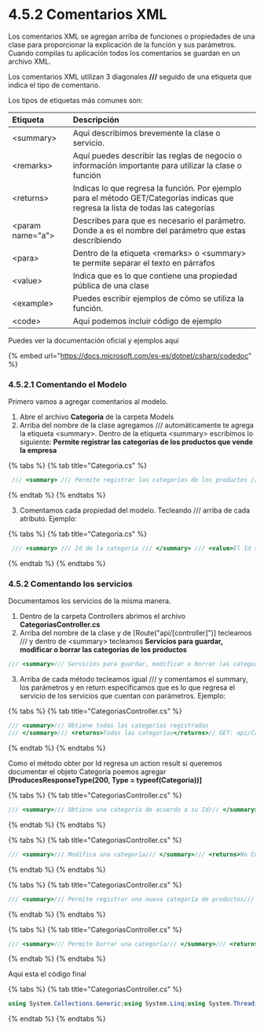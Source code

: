 # 4.5.2 Comentarios XML

Los comentarios XML se agregan arriba de funciones o propiedades de una clase para proporcionar la explicación de la función y sus parámetros. Cuando compilas tu aplicación todos los comentarios se guardan en un archivo XML.

Los comentarios XML utilizan  3 diagonales **///** seguido de una etiqueta que indica el tipo de comentario.

 Los tipos de etiquetas más comunes son:

| Etiqueta | Descripción |
| :--- | :--- |
| &lt;summary&gt; | Aquí describimos brevemente la clase o servicio.  |
| &lt;remarks&gt; | Aquí puedes describir las reglas de negocio o información importante para utilizar la clase o función |
| &lt;returns&gt; | Indicas lo que regresa la función. Por ejemplo para el método GET/Categorías indicas que regresa la lista de todas las categorías |
| &lt;param name="a"&gt; | Describes para que es necesario el parámetro. Donde a es el nombre del parámetro que estas describiendo |
| &lt;para&gt; | Dentro de la etiqueta &lt;remarks&gt; o &lt;summary&gt; te permite separar el texto en párrafos |
| &lt;value&gt; | Indica que es lo que contiene una propiedad pública de una clase |
| &lt;example&gt; | Puedes escribir ejemplos de cómo se utiliza la función.  |
| &lt;code&gt; | Aquí podemos incluir código de ejemplo |

Puedes ver la documentación oficial y ejemplos aquí

{% embed url="https://docs.microsoft.com/es-es/dotnet/csharp/codedoc" %}

### 4.5.2.1 Comentando el Modelo

Primero vamos a agregar comentarios al modelo. 

1. Abre el archivo  **Categoria** de la carpeta Models
2. Arriba del nombre de la clase agregamos /// automáticamente te agrega la etiqueta &lt;summary&gt;. Dentro de la etiqueta &lt;summary&gt; escribimos lo siguiente:  **Permite registrar las categorías de los productos que vende la empresa**

{% tabs %}
{% tab title="Categoria.cs" %}
```csharp
 /// <summary> /// Permite registrar las categorías de los productos /// que vende la empresa /// </summary> public class Categoria {
```
{% endtab %}
{% endtabs %}

  3. Comentamos cada propiedad del modelo. Tecleando /// arriba de cada atributo.  Ejemplo:

{% tabs %}
{% tab title="Categoria.cs" %}
```csharp
 /// <summary> /// Id de la categoria /// </summary> /// <value>El Id se incrementa automáticamente</value> [Key] [DatabaseGenerated(DatabaseGeneratedOption.Identity)] public int Id { get; set; }/// <summary>/// Obtiene o establece la clave de la categoría/// </summary>/// <value>La clave de la categoria</value>[Required(ErrorMessage = "Por favor teclea el campo Clave")][Range(1,999)]public int Clave { get; set; }/// <summary>/// Obtiene o establece el nombre de la categoría/// </summary>/// <value>El nombre de la categoría</value>[Required(ErrorMessage = "Por favor teclea el campo Nombre")][Column(TypeName = "VARCHAR(80)")]public string Nombre { get; set; }
```
{% endtab %}
{% endtabs %}

### 4.5.2 Comentando los servicios

Documentamos los servicios de la misma manera.

1. Dentro de la carpeta Controllers abrimos el archivo **CategoriasController.cs**
2. Arriba del nombre de la clase y de \[Route\("api/\[controller\]"\)\] tecleamos /// y dentro de &lt;summary&gt; tecleamos **Servicios para guardar, modificar o borrar las categorías de los productos**

```csharp
/// <summary>/// Servicios para guardar, modificar o borrar las categorías/// de los productos/// </summary>[Route("api/[controller]")][ApiController]public class CategoriasController : ControllerBase
```

3. Arriba de cada método tecleamos igual /// y comentamos el summary, los parámetros y en return especificamos que es lo que regresa el servicio de los servicios que cuentan con parámetros. Ejemplo:

{% tabs %}
{% tab title="CategoriasController.cs" %}
```csharp
/// <summary>/// Obtiene todas las categorías registradas
/// </summary>/// <returns>Todas las categorías</returns>// GET: api/Categorias[HttpGet]public IEnumerable<Categoria> GetCategoria()
```
{% endtab %}
{% endtabs %}

Como el método obter por Id regresa un action result si queremos documentar el objeto Categoría poemos agregar **\[ProducesResponseType\(200, Type = typeof\(Categoria\)\)\]**

{% tabs %}
{% tab title="CategoriasController.cs" %}
```csharp
/// <summary>/// Obtiene una categoría de acuerdo a su Id/// </summary>/// <returns>Los datos de la categoría</returns>/// <param name="id">Id de la categoría</param>// GET: api/Categorias/5[HttpGet("{id}")][ProducesResponseType(200, Type = typeof(Categoria))]public async Task<IActionResult> GetCategoria([FromRoute] int id)
```
{% endtab %}
{% endtabs %}

{% tabs %}
{% tab title="CategoriasController.cs" %}
```csharp
/// <summary>/// Modifica una categoría/// </summary>/// <returns>No Content si se modifico correctamente</returns>/// <param name="id">Id de la categoría a Modificar</param>/// <param name="categoria">Datos de la Categoria.</param>// PUT: api/Categorias/5[HttpPut("{id}")]public async Task<IActionResult> PutCategoria([FromRoute] int id,                                      [FromBody] Categoria categoria)
```
{% endtab %}
{% endtabs %}

{% tabs %}
{% tab title="CategoriasController.cs" %}
```csharp
/// <summary>/// Permite registrar una nueva categoría de productos/// </summary>/// <returns>Los datos de la categoría agregada</returns>/// <param name="categoria">Datos de la categoría</param>// POST: api/Categorias[HttpPost]public async Task<IActionResult> PostCategoria(                                      [FromBody] Categoria categoria)

```
{% endtab %}
{% endtabs %}

{% tabs %}
{% tab title="CategoriasController.cs" %}
```csharp
/// <summary>/// Permite borrar una categoría/// </summary>/// <returns>Los datos de la categoría eliminada</returns>/// <param name="id">Id de la categoría a borrar</param>// DELETE: api/Categorias/5[HttpDelete("{id}")]public async Task<IActionResult> DeleteCategoria([FromRoute] int id)
```
{% endtab %}
{% endtabs %}

Aqui esta el código final

{% tabs %}
{% tab title="CategoriasController.cs" %}
```csharp
using System.Collections.Generic;using System.Linq;using System.Threading.Tasks;using Microsoft.AspNetCore.Mvc;using Microsoft.EntityFrameworkCore;using CaducaRest.Models;using CaducaRest.DAO;namespace CaducaRest.Controllers{    /// <summary>    /// Servicios para guardar, modificar o borrar las categorías de los productos    /// </summary>    [Route("api/[controller]")]    [ApiController]    public class CategoriasController : ControllerBase    {        private readonly CaducaContext _context;        private CategoriaDAO categoriaDAO;        public CategoriasController(CaducaContext context)        {            _context = context;            categoriaDAO = new CategoriaDAO(_context);        }        /// <summary>        /// Obtiene todas las categorías registradas        /// </summary>        /// <returns>Todas las categorías</returns>        // GET: api/Categorias        [HttpGet]        public async Task<IEnumerable<Categoria>> GetCategoriaAsync()        {                       return await categoriaDAO.ObtenerTodoAsync();        }        /// <summary>        /// Obtiene una categoría de acuerdo a su Id        /// </summary>        /// <returns>Los datos de la categoría</returns>        /// <param name="id">Id de la categoría</param>        // GET: api/Categorias/5        [HttpGet("{id}")]        public async Task<IActionResult> GetCategoria([FromRoute] int id)        {            if (!ModelState.IsValid)            {                return BadRequest(ModelState);            }            var categoria = await categoriaDAO.ObtenerPorIdAsync(id);            if (categoria == null)            {                return NotFound();            }            return Ok(categoria);        }        /// <summary>        /// Modifica una categoría        /// </summary>        /// <returns>No Content si se modifico correctamente</returns>        /// <param name="id">Id de la categoría a Modificar</param>        /// <param name="categoria">Datos de la Categoria.</param>        // PUT: api/Categorias/5        [HttpPut("{id}")]        public async Task<IActionResult> PutCategoria([FromRoute] int id, [FromBody] Categoria categoria)        {            if (!ModelState.IsValid)            {                return BadRequest(ModelState);            }            if (id != categoria.Id)            {                return BadRequest();            }            _context.Entry(categoria).State = EntityState.Modified;            try            {                await _context.SaveChangesAsync();            }            catch (DbUpdateConcurrencyException)            {                if (!CategoriaExists(id))                {                    return NotFound();                }                else                {                    throw;                }            }            return NoContent();        }        /// <summary>        /// Permite registrar una nueva categoría de productos        /// </summary>        /// <returns>Los datos de la categoría agregada</returns>        /// <param name="categoria">Datos de la categoría</param>        // POST: api/Categorias        [HttpPost]        public async Task<IActionResult> PostCategoria([FromBody] Categoria categoria)        {            if (!ModelState.IsValid)            {                return BadRequest(ModelState);            }            _context.Categoria.Add(categoria);            await _context.SaveChangesAsync();            return CreatedAtAction("GetCategoria", new { id = categoria.Id }, categoria);        }        /// <summary>        /// Permite borrar una categoría        /// </summary>        /// <returns>Los datos de la categoría eliminada</returns>        /// <param name="id">Id de la categoría a borrar</param>        // DELETE: api/Categorias/5        [HttpDelete("{id}")]        public async Task<IActionResult> DeleteCategoria([FromRoute] int id)        {            if (!ModelState.IsValid)            {                return BadRequest(ModelState);            }            var categoria = await _context.Categoria.FindAsync(id);            if (categoria == null)            {                return NotFound();            }            _context.Categoria.Remove(categoria);            await _context.SaveChangesAsync();            return Ok(categoria);        }        private bool CategoriaExists(int id)        {            return _context.Categoria.Any(e => e.Id == id);        }    }}
```
{% endtab %}
{% endtabs %}

